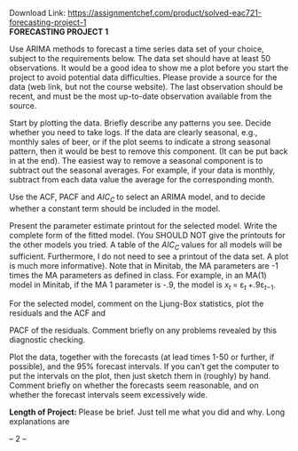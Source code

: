 Download Link: https://assignmentchef.com/product/solved-eac721-forecasting-project-1
<br>
<strong>FORECASTING PROJECT 1</strong>

Use ARIMA methods to forecast a time series data set of your choice, subject to the requirements below. The data set should have at least 50 observations. It would be a good idea to show me a plot before you start the project to avoid potential data difficulties. Please provide a source for the data (web link, but not the course website). The last observation should be recent, and must be the most up-to-date observation available from the source.

Start by plotting the data. Briefly describe any patterns you see. Decide whether you need to take logs. If the data are clearly seasonal, e.g., monthly sales of beer, or if the plot seems to indicate a strong seasonal pattern, then it would be best to remove this component. (It can be put back in at the end). The easiest way to remove a seasonal component is to subtract out the seasonal averages. For example, if your data is monthly, subtract from each data value the average for the corresponding month.

Use the ACF, PACF and <em>AIC<sub>C </sub></em>to select an ARIMA model, and to decide whether a constant term should be included in the model.

Present the parameter estimate printout for the selected model. Write the complete form of the fitted model. (You SHOULD NOT give the printouts for the other models you tried. A table of the <em>AIC<sub>C </sub></em>values for all models will be sufficient. Furthermore, I do not need to see a printout of the data set. A plot is much more informative). Note that in Minitab, the MA parameters are -1 times the MA parameters as defined in class. For example, in an MA(1) model in Minitab, if the MA 1 parameter is -.9, the model is <em>x<sub>t </sub></em>= ε<em><sub>t </sub></em>+<em>.</em>9ε<em><sub>t</sub></em><sub>−1</sub>.

For the selected model, comment on the Ljung-Box statistics, plot the residuals and the ACF and

PACF of the residuals. Comment briefly on any problems revealed by this diagnostic checking.

Plot the data, together with the forecasts (at lead times 1-50 or further, if possible), and the 95% forecast intervals. If you can’t get the computer to put the intervals on the plot, then just sketch them in (roughly) by hand. Comment briefly on whether the forecasts seem reasonable, and on whether the forecast intervals seem excessively wide.

<strong>Length of Project:           </strong>Please be brief. Just tell me what you did and why. Long explanations are

– 2 –


